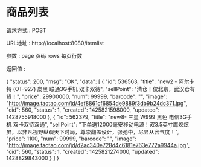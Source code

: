 # 商品列表

请求方式 : POST

URL地址 : http://localhost:8080/itemlist

参数 : 
page 页码
rows 每页行数

返回值 :

{
    "status": 200,
    "msg": "OK",
    "data": [
        {
            "id": 536563,
            "title": "new2 - 阿尔卡特 (OT-927) 炭黑 联通3G手机 双卡双待",
            "sellPoint": "清仓！仅北京，武汉仓有货！",
            "price": 29900000,
            "num": 99999,
            "barcode": "",
            "image": "http://image.taotao.com/jd/4ef8861cf6854de9889f3db9b24dc371.jpg",
            "cid": 560,
            "status": 1,
            "created": 1425821598000,
            "updated": 1428755918000
        },
        {
            "id": 562379,
            "title": "new8- 三星 W999 黑色 电信3G手机 双卡双待双通",
            "sellPoint": "下单送12000毫安移动电源！双3.5英寸魔焕炫屏，以非凡视野纵观天下时局，尊崇翻盖设计，张弛中，尽显从容气度！",
            "price": 1100,
            "num": 99999,
            "barcode": "",
            "image": "http://image.taotao.com/jd/d2ac340e728d4c6181e763e772a9944a.jpg",
            "cid": 560,
            "status": 1,
            "created": 1425821274000,
            "updated": 1428829843000
        }
    ]
}